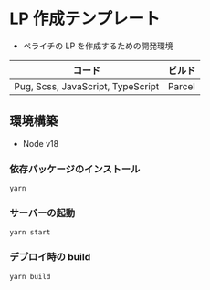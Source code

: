 # LP 作成テンプレート

- ペライチの LP を作成するための開発環境

| コード                            | ビルド |
| --------------------------------- | ------ |
| Pug, Scss, JavaScript, TypeScript | Parcel |

## 環境構築

- Node v18

### 依存パッケージのインストール

```
yarn
```

### サーバーの起動

```
yarn start
```

### デプロイ時の build

```
yarn build
```
